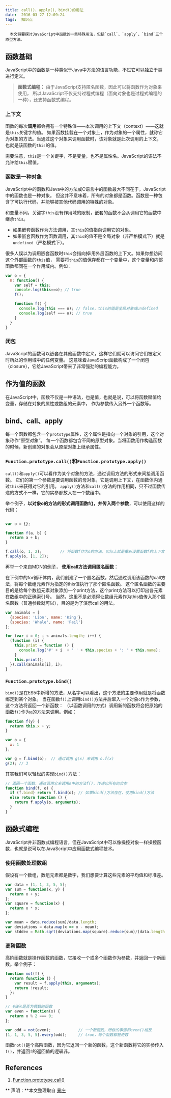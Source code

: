 ```yaml
---
title: call()、apply()、bind()的用法
date:  2016-03-27 12:09:24
tags:  知识点
---
```


      本文将要探讨JavaScript中函数的一些特殊用法，包括`call`、`apply`、`bind`三个原型方法。

<!--more-->



## 函数基础

JavaScript中的函数是一种类似于Java中方法的语言功能，不过它可以独立于类进行定义。

> **函数式编程：** 由于JavaScript支持匿名函数，因此可以将函数作为对象来使用，
所以JavaScript不仅支持过程式编程（面向对象也是过程式编程的一种），还支持函数式编程。

### 上下文

函数的每次**调用**都会拥有一个特殊值——本次调用的上下文（context）——这就是`this`关键字的值。
如果函数挂载在一个对象上，作为对象的一个属性，就称它为对象的方法。当通过这个对象来调用函数时，该对象就是此次调用的上下文，
也就是该函数的`this`的值。

需要注意，`this`是一个关键字，不是变量，也不是属性名。JavaScript的语法不允许给`this`赋值。

### 函数是一种对象

JavaScript中的函数和Java中的方法或C语言中的函数最大不同在于，JavaScript中的函数也是一种对象。
但这并不意味着，所有的对象都是函数。函数是一种包含了可执行代码，并能够被其他代码调用的特殊的对象。

和变量不同，关键字`this`没有作用域的限制，嵌套的函数不会从调用它的函数中继承`this`。
- 如果嵌套函数作为方法调用，其`this`的值指向调用它的对象。
- 如果嵌套函数作为函数调用，其`this`的值不是全局对象（非严格模式下）就是`undefined`（严格模式下）。

很多人误以为调用嵌套函数时`this`会指向掉i用外层函数的上下文。如果你想访问这个外部函数的`this`值，
需要将`this`的值保存都在一个变量中，这个变量和内部函数都同在一个作用域内。例如：

```javascript
var o = {
  m: function() {
    var self = this;
    console.log(this==o); // true
    f();

    function f() {
      console.log(this === o); // false，this的值是全局对象或undefined
      console.log(self === o); // true
    }
  }
}
```

### 闭包

JavaScript的函数可以嵌套在其他函数中定义，这样它们就可以访问它们被定义时所处的作用域中的任何变量。
这意味着JavaScript函数构成了一个闭包（closure），它给JavaScript带来了非常强劲的编程能力。

## 作为值的函数

在JavaScript中，函数不仅是一种语法，也是值，也就是说，可以将函数赋值给变量，存储在对象的属性或数组的元素中，
作为参数传入另外一个函数等。

## bind、call、apply

每一个函数都包含一个`prototype`属性，这个属性是指向一个对象的引用，这个对象称作“原型对象”。
每一个函数都包含不同的原型对象。当将函数用作构造函数的时候，新创建的对象会从原型对象上继承属性。

### `Function.prototype.call()`和`Function.prototype.apply()`

`call()`和`apply()`可以看作为某个对象的方法，通过调用方法的形式来间接调用函数。
它们的第一个参数是要调用函数的母对象，它是调用上下文，在函数体内通过`this`来获得对它的引用。
`apply()`方法和`call()`方法的作用相同，只不过函数传递的方式不一样，它的实参都放入在一个数组中。

举个例子，**以对象o的方法的形式调用函数f()，并传入两个参数**，可以使用这样的代码：

```javascript

var o = {};

function f(a, b) {
  return a + b;
}

f.call(o, 1, 2);        // 将函数f作为o的方法，实际上就是重新设置函数f的上下文
f.apply(o, [1, 2]);
```

再举一个来自MDN的[例子](https://developer.mozilla.org/zh-CN/docs/Web/JavaScript/Reference/Global_Objects/Function/call)，
**使用call方法调用匿名函数**：

在下例中的for循环体内，我们创建了一个匿名函数，然后通过调用该函数的call方法，将每个数组元素作为指定的this值执行了那个匿名函数。
这个匿名函数的主要目的是给每个数组元素对象添加一个print方法，这个print方法可以打印出各元素在数组中的正确索引号。
当然，这里不是必须得让数组元素作为this值传入那个匿名函数（普通参数就可以），目的是为了演示call的用法。

```javascript
var animals = [
  {species: 'Lion', name: 'King'},
  {species: 'Whale', name: 'Fail'}
];

for (var i = 0; i < animals.length; i++) {
  (function (i) {
    this.print = function () {
      console.log('#' + i  + ' ' + this.species + ': ' + this.name);
    }
    this.print();
  }).call(animals[i], i);
}
```

### `Function.prototype.bind()`

`bind()`是在ES5中新增的方法，从名字可以看出，这个方法的主要作用就是将函数绑定到某个对象。
当在函数`f()`上调用`bind()`方法并后窜入一个对象`o`作为参数，这个方法将返回一个新函数：
（以函数调用的方式）调用新的函数将会把原始的函数`f()`作为`o`的方法来调用。例如：

```javascript
function f(y) {
  return this.x + y;
}

var o = {
  x: 1
};

var g = f.bind(o);  // 通过调用 g(x) 来调用 o.f(x)
g(2); // 3
```

其实我们可以轻松的实现`bind()`方法：

```javascript
// 返回一个函数，通过调用它来调用o中的方法f()，传递它所有的实参
function bind(f, o) {
  if (f.bind) return f.bind(o); // 如果bind()方法存在，使用bind()方法
  else return function () {
    return f.apply(o, arguments);
  }
}

```

## 函数式编程

JavaScript并非函数式编程语言，但在JavaScript中可以像操控对象一样操控函数，也就是说可以在JavaScript中应用函数式编程技术。

### 使用函数处理数组

假设有一个数组，数组元素都是数字，我们想要计算这些元素的平均值和标准差。

```javascript
var data = [1, 1, 3, 5, 5];
var sum = function(x, y) {
  return x + y;
};
var square = function(x) {
  return x * x;
};

var mean = data.reduce(sum)/data.length;
var deviations = data.map(x => x - mean);
var stddev = Math.sqrt(deviations.map(square).reduce(sum)/(data.length - 1));
```

### 高阶函数

高阶函数就是操作函数的函数，它接收一个或多个函数作为参数，并返回一个新函数。举个例子：

```javascript
function not(f) {
  return function () {
    var result = f.apply(this, arguments);
    return !result;
  };
}

// 判断x是否为偶数的函数
var even = function(x) {
  return x % 2 === 0;
};

var odd = not(even);            // 一个新函数，所做的事情和even()相反
[1, 1, 3, 5, 5].every(odd);     // true，每个函数都是奇数

```

函数`not()`是个高阶函数，因为它返回一个新的函数，这个新函数将它的实参传入`f()`，并返回`f`的返回值的逻辑非。

## References

1. [Function.prototype.call()](https://developer.mozilla.org/zh-CN/docs/Web/JavaScript/Reference/Global_Objects/Function/call)

** 声明：**本文整理取自 [景庄](http://wwsun.github.com)
